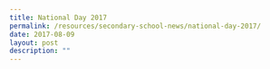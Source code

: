 ```yaml
---
title: National Day 2017
permalink: /resources/secondary-school-news/national-day-2017/
date: 2017-08-09
layout: post
description: ""
---
```

